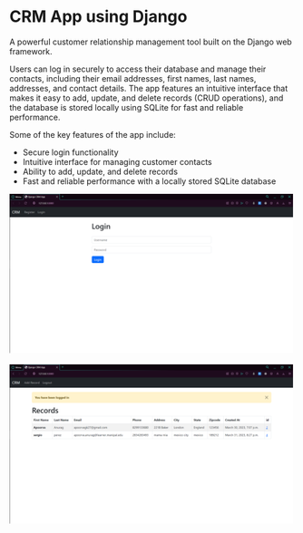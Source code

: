 # CRM App using Django

 A powerful customer relationship management tool built on the Django web framework.
 
Users can log in securely to access their database and manage their contacts, including their email addresses, first names, last names, addresses, and contact details. The app features an intuitive interface that makes it easy to add, update, and delete records (CRUD operations), and the database is stored locally using SQLite for fast and reliable performance.

Some of the key features of the app include:

* Secure login functionality
* Intuitive interface for managing customer contacts
* Ability to add, update, and delete records
* Fast and reliable performance with a locally stored SQLite database


<p align="left">
<img src="images/Login.png" alt="Channel Preview" width="500"/>
 &nbsp;
 <img src="images/All_Records.png" alt="Channel Preview" width="500"/>
</p>

